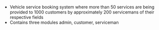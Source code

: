 - Vehicle service booking system where more than 50 services are being provided to 1000 customers by approximately 200 servicemans of their respective fields 
- Contains three modules admin, customer, serviceman

